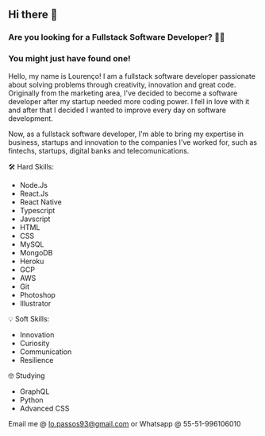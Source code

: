 ## Hi there 👋

### Are you looking for a Fullstack Software Developer?  👨‍💻
### You might just have found one!

Hello, my name is Lourenço! I am a fullstack software developer passionate about solving problems through creativity, innovation and great code. Originally from the marketing area, I've decided to become a software developer after my startup needed more coding power. I fell in love with it and after that I decided I wanted to improve every day on software development. 

Now, as a fullstack software developer, I'm able to bring my expertise in business, startups and innovation to the companies I've worked for, such as fintechs, startups, digital banks and telecomunications.

🛠️ Hard Skills:
 * Node.Js
 * React.Js
 * React Native
 * Typescript
 * Javscript
 * HTML
 * CSS
 * MySQL
 * MongoDB
 * Heroku
 * GCP
 * AWS
 * Git
 * Photoshop
 * Illustrator

  💡 Soft Skills:
  * Innovation
  * Curiosity
  * Communication
  * Resilience

🤓 Studying
 * GraphQL
 * Python
 * Advanced CSS


Email me @ lo.passos93@gmail.com or Whatsapp @ 55-51-996106010
